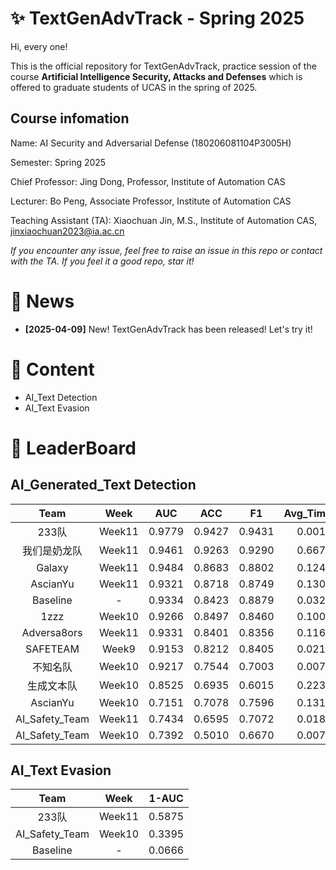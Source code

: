 # ✨ TextGenAdvTrack - Spring 2025
Hi, every one! 

This is the official repository for TextGenAdvTrack, practice session of the course **Artificial Intelligence Security, Attacks and Defenses** which is offered to graduate students of UCAS in the spring of 2025.

## Course infomation

Name: AI Security and Adversarial Defense (180206081104P3005H)

Semester: Spring 2025

Chief Professor: Jing Dong, Professor, Institute of Automation CAS

Lecturer: Bo Peng, Associate Professor, Institute of Automation CAS

Teaching Assistant (TA): Xiaochuan Jin, M.S., Institute of Automation CAS, jinxiaochuan2023@ia.ac.cn

*If you encounter any issue, feel free to raise an issue in this repo or contact with the TA.*
*If you feel it a good repo, star it!*

# 📣 News
- **[2025-04-09]** New! TextGenAdvTrack has been released! Let's try it! 


# 📜 Content
- AI_Text Detection
- AI_Text Evasion


# 🥇 LeaderBoard
## AI_Generated_Text Detection

|Team | Week | AUC | ACC | F1 | Avg_Time(s) | Final_Score |
|:-----:|:----:|:----:|:----:|:----:|:----:|:----:|
|233队| Week11 | 0.9779 | 0.9427 | 0.9431 | 0.0013 | 0.9639 |
|我们是奶龙队| Week11 | 0.9461 | 0.9263 | 0.9290 | 0.6675 | 0.9384 |   
|Galaxy| Week11 | 0.9484  | 0.8683  | 0.8802  | 0.1243  | 0.9175  |
|AscianYu| Week11 | 0.9321 | 0.8718 | 0.8749 | 0.1308 | 0.9083 |
|Baseline|   -  | 0.9334 | 0.8423 | 0.8879 | 0.0325 | 0.9015 |
|1zzz| Week10 | 0.9266 | 0.8497 | 0.8460 | 0.1009 | 0.89545 |
|Adversa8ors| Week11 | 0.9331 | 0.8401 | 0.8356 | 0.1167 | 0.89543 |
|SAFETEAM| Week9 | 0.9153 | 0.8212 | 0.8405 | 0.0218 | 0.8796 |
|不知名队| Week10 | 0.9217 | 0.7544 | 0.7003 | 0.0076 | 0.8494 |
|生成文本队| Week10 | 0.8525 | 0.6935 | 0.6015 | 0.2233 | 0.7797 |
|AscianYu| Week10 | 0.7151 | 0.7078 | 0.7596 | 0.1319 | 0.7173 |
|AI_Safety_Team| Week11 | 0.7434 | 0.6595 | 0.7072 | 0.0183 | 0.7146 |
|AI_Safety_Team| Week10 | 0.7392 | 0.5010 | 0.6670 | 0.0073 | 0.6605 |

 	 	 	 	 


## AI_Text Evasion

|Team | Week | 1-AUC |
|:-----:|:----:|:----:|
|233队| Week11 | 0.5875  |
|AI_Safety_Team| Week10 | 0.3395  |
|Baseline| - | 0.0666  |



